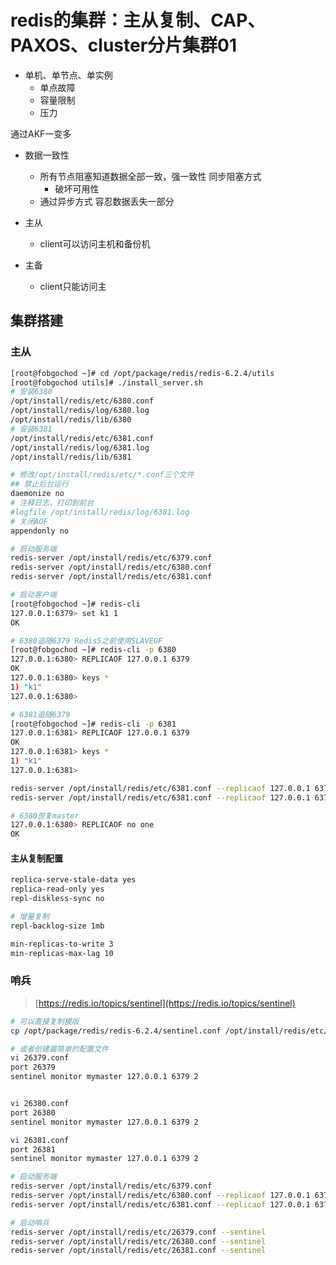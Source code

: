 # redis的集群：主从复制、CAP、PAXOS、cluster分片集群01

- 单机、单节点、单实例
    - 单点故障
    - 容量限制
    - 压力

通过AKF一变多

- 数据一致性
    - 所有节点阻塞知道数据全部一致，强一致性 同步阻塞方式
        - 破坏可用性
    - 通过异步方式 容忍数据丢失一部分


- 主从
    - client可以访问主机和备份机
- 主备
    - client只能访问主

## 集群搭建

### 主从

```sh
[root@fobgochod ~]# cd /opt/package/redis/redis-6.2.4/utils
[root@fobgochod utils]# ./install_server.sh 
# 安装6380
/opt/install/redis/etc/6380.conf
/opt/install/redis/log/6380.log
/opt/install/redis/lib/6380
# 安装6381
/opt/install/redis/etc/6381.conf
/opt/install/redis/log/6381.log
/opt/install/redis/lib/6381

# 修改/opt/install/redis/etc/*.conf三个文件
## 禁止后台运行
daemonize no
# 注释日志，打印到前台
#logfile /opt/install/redis/log/6381.log
# 关闭AOF
appendonly no
```

```sh
# 启动服务端
redis-server /opt/install/redis/etc/6379.conf
redis-server /opt/install/redis/etc/6380.conf
redis-server /opt/install/redis/etc/6381.conf

# 启动客户端
[root@fobgochod ~]# redis-cli 
127.0.0.1:6379> set k1 1
OK

# 6380追随6379 Redis5之前使用SLAVEOF
[root@fobgochod ~]# redis-cli -p 6380
127.0.0.1:6380> REPLICAOF 127.0.0.1 6379
OK
127.0.0.1:6380> keys *
1) "k1"
127.0.0.1:6380>

# 6381追随6379
[root@fobgochod ~]# redis-cli -p 6381
127.0.0.1:6381> REPLICAOF 127.0.0.1 6379
OK
127.0.0.1:6381> keys *
1) "k1"
127.0.0.1:6381>
```

```sh
redis-server /opt/install/redis/etc/6381.conf --replicaof 127.0.0.1 6379
redis-server /opt/install/redis/etc/6381.conf --replicaof 127.0.0.1 6379 --appendonly yes
```

```sh
# 6380恢复master
127.0.0.1:6380> REPLICAOF no one
OK
```

#### 主从复制配置

```sh
replica-serve-stale-data yes
replica-read-only yes
repl-diskless-sync no

# 增量复制
repl-backlog-size 1mb

min-replicas-to-write 3
min-replicas-max-lag 10
```

### 哨兵

> [https://redis.io/topics/sentinel](https://redis.io/topics/sentinel)

```sh
# 可以直接复制模版
cp /opt/package/redis/redis-6.2.4/sentinel.conf /opt/install/redis/etc/26379.conf

# 或者创建最简单的配置文件
vi 26379.conf
port 26379
sentinel monitor mymaster 127.0.0.1 6379 2


vi 26380.conf
port 26380
sentinel monitor mymaster 127.0.0.1 6379 2

vi 26381.conf
port 26381
sentinel monitor mymaster 127.0.0.1 6379 2

# 启动服务端
redis-server /opt/install/redis/etc/6379.conf
redis-server /opt/install/redis/etc/6380.conf --replicaof 127.0.0.1 6379
redis-server /opt/install/redis/etc/6381.conf --replicaof 127.0.0.1 6379

# 启动哨兵
redis-server /opt/install/redis/etc/26379.conf --sentinel
redis-server /opt/install/redis/etc/26380.conf --sentinel
redis-server /opt/install/redis/etc/26381.conf --sentinel
```
